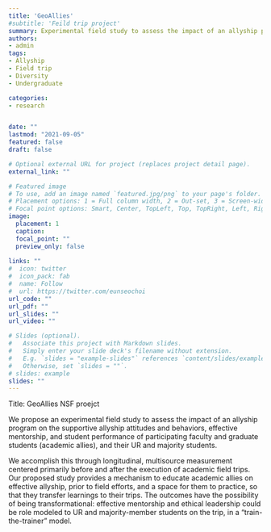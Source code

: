 ```yaml
---
title: 'GeoAllies'
#subtitle: 'Feild trip project'
summary: Experimental field study to assess the impact of an allyship program on the supportive allyship attitudes and behaviors.
authors:
- admin
tags:
- Allyship
- Field trip
- Diversity
- Undergraduate

categories:
- research


date: ""
lastmod: "2021-09-05"
featured: false
draft: false

# Optional external URL for project (replaces project detail page).
external_link: ""

# Featured image
# To use, add an image named `featured.jpg/png` to your page's folder.
# Placement options: 1 = Full column width, 2 = Out-set, 3 = Screen-width
# Focal point options: Smart, Center, TopLeft, Top, TopRight, Left, Right, BottomLeft, Bottom, BottomRight
image:
  placement: 1
  caption: 
  focal_point: ""
  preview_only: false
  
links: ""
#  icon: twitter
#  icon_pack: fab
#  name: Follow
#  url: https://twitter.com/eunseochoi
url_code: ""
url_pdf: ""
url_slides: ""
url_video: ""

# Slides (optional).
#   Associate this project with Markdown slides.
#   Simply enter your slide deck's filename without extension.
#   E.g. `slides = "example-slides"` references `content/slides/example-slides.md`.
#   Otherwise, set `slides = ""`.
# slides: example
slides: ""
---
```


Title: GeoAllies NSF proejct

We propose an experimental field study to assess the impact of an allyship program on the supportive allyship attitudes and behaviors, effective mentorship, and student performance of participating faculty and graduate students (academic allies), and their UR and majority students.

We accomplish this through longitudinal, multisource measurement centered primarily before and after the execution of academic field trips.
Our proposed study provides a mechanism to educate academic allies on effective allyship, prior to field efforts, and a space for them to practice, so that they transfer learnings to their trips. The outcomes have the possibility of being transformational: effective mentorship and ethical leadership could be role modeled to UR and majority-member students on the trip, in a “train-the-trainer” model.


